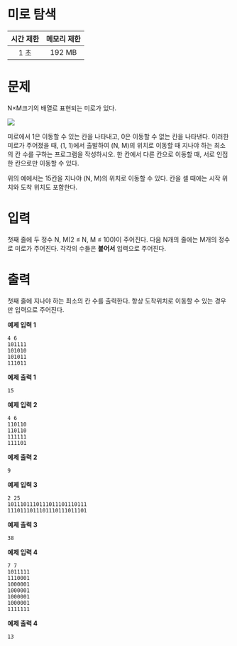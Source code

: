 # 미로 탐색

|시간 제한	|메모리 제한|
| :---: | :---:|
|1 초|	192 MB|

# 문제
N×M크기의 배열로 표현되는 미로가 있다.

![](https://velog.velcdn.com/images/kyunghwan1207/post/69b549fb-5209-43a6-88e2-b797129d360e/image.png)

미로에서 1은 이동할 수 있는 칸을 나타내고, 0은 이동할 수 없는 칸을 나타낸다. 이러한 미로가 주어졌을 때, (1, 1)에서 출발하여 (N, M)의 위치로 이동할 때 지나야 하는 최소의 칸 수를 구하는 프로그램을 작성하시오. 한 칸에서 다른 칸으로 이동할 때, 서로 인접한 칸으로만 이동할 수 있다.

위의 예에서는 15칸을 지나야 (N, M)의 위치로 이동할 수 있다. 칸을 셀 때에는 시작 위치와 도착 위치도 포함한다.

# 입력
첫째 줄에 두 정수 N, M(2 ≤ N, M ≤ 100)이 주어진다. 다음 N개의 줄에는 M개의 정수로 미로가 주어진다. 각각의 수들은 **붙어서** 입력으로 주어진다.

# 출력
첫째 줄에 지나야 하는 최소의 칸 수를 출력한다. 항상 도착위치로 이동할 수 있는 경우만 입력으로 주어진다.

**예제 입력 1** 
```
4 6
101111
101010
101011
111011
```
**예제 출력 1** 
```
15
```
**예제 입력 2** 
```
4 6
110110
110110
111111
111101
```
**예제 출력 2** 
```
9
```
**예제 입력 3** 
```
2 25
1011101110111011101110111
1110111011101110111011101
```
**예제 출력 3** 
```
38
```
**예제 입력 4** 
```
7 7
1011111
1110001
1000001
1000001
1000001
1000001
1111111
```
**예제 출력 4** 
```
13
```